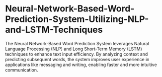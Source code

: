 # Neural-Network-Based-Word-Prediction-System-Utilizing-NLP-and-LSTM-Techniques
The Neural Network-Based Word Prediction System leverages Natural Language Processing (NLP) and Long Short-Term Memory (LSTM) techniques to enhance text input efficiency. By analyzing context and predicting subsequent words, the system improves user experience in applications like messaging and writing, enabling faster and more intuitive communication.
